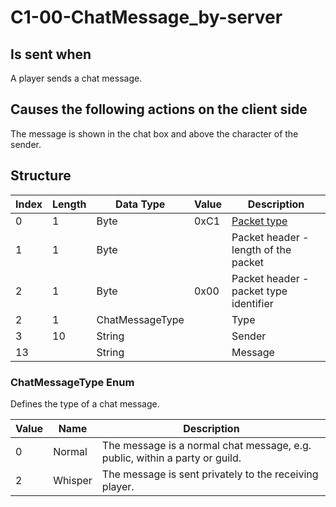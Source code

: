 # C1-00-ChatMessage_by-server

## Is sent when

A player sends a chat message.

## Causes the following actions on the client side

The message is shown in the chat box and above the character of the sender.

## Structure

| Index | Length | Data Type | Value | Description |
|-------|--------|-----------|-------|-------------|
| 0 | 1 |   Byte   | 0xC1  | [Packet type](PacketTypes.md) |
| 1 | 1 |    Byte   |      | Packet header - length of the packet |
| 2 | 1 |    Byte   | 0x00  | Packet header - packet type identifier |
| 2 | 1 | ChatMessageType |  | Type |
| 3 | 10 | String |  | Sender |
| 13 |  | String |  | Message |

### ChatMessageType Enum

Defines the type of a chat message.

| Value | Name | Description |
|-------|------|-------------|
| 0 | Normal | The message is a normal chat message, e.g. public, within a party or guild. |
| 2 | Whisper | The message is sent privately to the receiving player. |